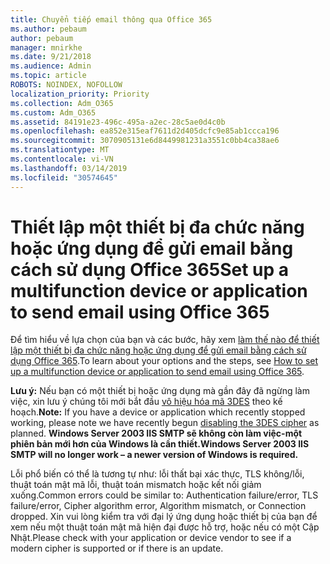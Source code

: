 ```yaml
---
title: Chuyển tiếp email thông qua Office 365
ms.author: pebaum
author: pebaum
manager: mnirkhe
ms.date: 9/21/2018
ms.audience: Admin
ms.topic: article
ROBOTS: NOINDEX, NOFOLLOW
localization_priority: Priority
ms.collection: Adm_O365
ms.custom: Adm_O365
ms.assetid: 84191e23-496c-495a-a2ec-28c5ae0d4c0b
ms.openlocfilehash: ea852e315eaf7611d2d405dcfc9e85ab1ccca196
ms.sourcegitcommit: 3070905131e6d8449981231a3551c0bb4ca38ae6
ms.translationtype: MT
ms.contentlocale: vi-VN
ms.lasthandoff: 03/14/2019
ms.locfileid: "30574645"
---
```

# <a name="set-up-a-multifunction-device-or-application-to-send-email-using-office-365"></a><span data-ttu-id="453ff-102">Thiết lập một thiết bị đa chức năng hoặc ứng dụng để gửi email bằng cách sử dụng Office 365</span><span class="sxs-lookup"><span data-stu-id="453ff-102">Set up a multifunction device or application to send email using Office 365</span></span>

<span data-ttu-id="453ff-103">Để tìm hiểu về lựa chọn của bạn và các bước, hãy xem [làm thế nào để thiết lập một thiết bị đa chức năng hoặc ứng dụng để gửi email bằng cách sử dụng Office 365](https://support.office.com/article/69f58e99-c550-4274-ad18-c805d654b4c4).</span><span class="sxs-lookup"><span data-stu-id="453ff-103">To learn about your options and the steps, see [How to set up a multifunction device or application to send email using Office 365](https://support.office.com/article/69f58e99-c550-4274-ad18-c805d654b4c4).</span></span>
  
<span data-ttu-id="453ff-104">**Lưu ý:** Nếu bạn có một thiết bị hoặc ứng dụng mà gần đây đã ngừng làm việc, xin lưu ý chúng tôi mới bắt đầu [vô hiệu hóa mã 3DES](https://docs.microsoft.com/office365/securitycompliance/technical-reference-details-about-encryption) theo kế hoạch.</span><span class="sxs-lookup"><span data-stu-id="453ff-104">**Note:** If you have a device or application which recently stopped working, please note we have recently begun [disabling the 3DES cipher](https://docs.microsoft.com/office365/securitycompliance/technical-reference-details-about-encryption) as planned.</span></span>  <span data-ttu-id="453ff-105">**Windows Server 2003 IIS SMTP sẽ không còn làm việc-một phiên bản mới hơn của Windows là cần thiết.**</span><span class="sxs-lookup"><span data-stu-id="453ff-105">**Windows Server 2003 IIS SMTP will no longer work – a newer version of Windows is required.**</span></span> 

<span data-ttu-id="453ff-106">Lỗi phổ biến có thể là tương tự như: lỗi thất bại xác thực, TLS không/lỗi, thuật toán mật mã lỗi, thuật toán mismatch hoặc kết nối giảm xuống.</span><span class="sxs-lookup"><span data-stu-id="453ff-106">Common errors could be similar to: Authentication failure/error, TLS failure/error, Cipher algorithm error, Algorithm mismatch, or Connection dropped.</span></span>  <span data-ttu-id="453ff-107">Xin vui lòng kiểm tra với đại lý ứng dụng hoặc thiết bị của bạn để xem nếu một thuật toán mật mã hiện đại được hỗ trợ, hoặc nếu có một Cập Nhật.</span><span class="sxs-lookup"><span data-stu-id="453ff-107">Please check with your application or device vendor to see if a modern cipher is supported or if there is an update.</span></span>
